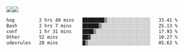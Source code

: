 <div style="display: flex; flex-direction: row;">
<img style="height: auto; width: auto;" class="img" src="https://raw.githubusercontent.com/blazepp/github-stats/master/generated/overview.svg#gh-dark-mode-only" />
<img style="height: auto; width: auto;" class="img" src="https://raw.githubusercontent.com/blazepp/github-stats/master/generated/languages.svg#gh-dark-mode-only" />
</div>

<div style="display: flex; flex-direction: row;">
<!--START_SECTION:waka-->

```txt
hog         2 hrs 49 mins   ████████▒░░░░░░░░░░░░░░░░   33.41 %
Bash        2 hrs 7 mins    ██████▒░░░░░░░░░░░░░░░░░░   25.13 %
conf        1 hr 31 mins    ████▒░░░░░░░░░░░░░░░░░░░░   17.93 %
Other       52 mins         ██▓░░░░░░░░░░░░░░░░░░░░░░   10.27 %
udevrules   28 mins         █▒░░░░░░░░░░░░░░░░░░░░░░░   05.63 %
```

<!--END_SECTION:waka-->
</div>

